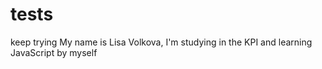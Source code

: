 # tests
keep trying
My name is Lisa Volkova, I'm studying in the KPI and learning JavaScript by myself
